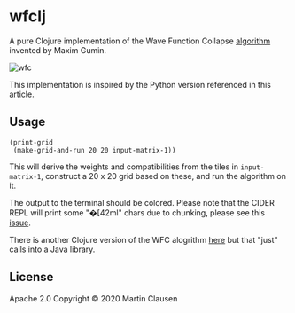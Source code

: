 # wfclj

A pure Clojure implementation of the Wave Function Collapse [algorithm](https://github.com/mxgmn/WaveFunctionCollapse) invented by Maxim Gumin.

![wfc](https://github.com/maacl/wfclj/wfc.png)

This implementation is inspired by the Python version referenced in this [article](https://robertheaton.com/2018/12/17/wavefunction-collapse-algorithm/). 

## Usage

```
(print-grid
 (make-grid-and-run 20 20 input-matrix-1))
 ```
 
This will derive the weights and compatibilities from the tiles in ```input-matrix-1```, construct a 20 x 20 grid based on these, and run the algorithm on it. 

The output to the terminal should be colored. Please note that the CIDER REPL will print some "�[42ml" chars due to chunking, please see this [issue](https://github.com/clojure-emacs/cider/issues/2891).

There is another Clojure version of the WFC alogrithm [here](https://github.com/allison-casey/wavefunctioncollapse-clj)  but that "just" calls into a Java library.

## License

Apache 2.0
Copyright © 2020 Martin Clausen
